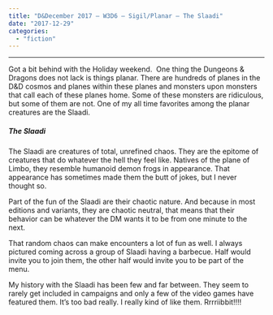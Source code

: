 ```yaml
---
title: "D&December 2017 – W3D6 – Sigil/Planar – The Slaadi"
date: "2017-12-29"
categories: 
  - "fiction"
---
```


* * *

Got a bit behind with the Holiday weekend.  One thing the Dungeons & Dragons does not lack is things planar. There are hundreds of planes in the D&D cosmos and planes within these planes and monsters upon monsters that call each of these planes home. Some of these monsters are ridiculous, but some of them are not. One of my all time favorites among the planar creatures are the Slaadi.

##### The Slaadi

The Slaadi are creatures of total, unrefined chaos. They are the epitome of creatures that do whatever the hell they feel like. Natives of the plane of Limbo, they resemble humanoid demon frogs in appearance. That appearance has sometimes made them the butt of jokes, but I never thought so.

Part of the fun of the Slaadi are their chaotic nature. And because in most editions and variants, they are chaotic neutral, that means that their behavior can be whatever the DM wants it to be from one minute to the next.

That random chaos can make encounters a lot of fun as well. I always pictured coming across a group of Slaadi having a barbecue. Half would invite you to join them, the other half would invite you to be part of the menu.

My history with the Slaadi has been few and far between. They seem to rarely get included in campaigns and only a few of the video games have featured them. It’s too bad really. I really kind of like them. Rrrriibbit!!!!
